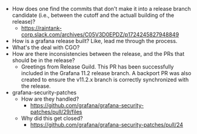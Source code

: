 - How does one find the commits that don't make it into a release branch candidate (i.e., between the cutoff and the actuall building of the release)?
  - https://raintank-corp.slack.com/archives/C05V3D0EPDZ/p1724245827948849
- How is a grafana release built? Like, lead me through the process.
- What's the deal with CGO?
- How are there inconsistencies between the release, and the PRs that should be in the release?
  - Greetings from Release Guild. This PR has been successfully included in the Grafana 11.2 release branch. A backport PR was also created to ensure the v11.2.x branch is correctly synchronized with the release.
- grafana-security-patches
  - How are they handled?
    - https://github.com/grafana/grafana-security-patches/pull/29/files
  - Why did this get closed?
    - https://github.com/grafana/grafana-security-patches/pull/24
